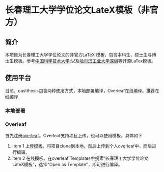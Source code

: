 # 长春理工大学学位论文LateX模板（非官方）
## 简介
本项目为长春理工大学学位论文的非官方LaTeX 模板，包含本科生、硕士生与博士生模板。参考[中国科学技术大学](https://github.com/ustctug/ustcthesis);以及[哈尔滨工业大学深圳](https://github.com/YangLaTeX/hitszthesis)等开源LaTex模板。
## 使用平台
目前，custthesis包含两种使用方式，本地部署编译，Overleaf在线编译。推荐在线编译
### 本地部署

### Overleaf
首先注册[overleaf](https://www.overleaf.com?r=29a7c6d3&rm=d&rs=b)。Overleaf支持项目上传，也可以使用模板。具体如下
1. item 1 上传模板。将项目clone到本地，然后上传到个人overleaf中，而后进行编辑。
2. item 2 在线模板。在overleaf Templates中搜索“长春理工大学学位论文LateX模板”，选择"Open as Template"，即可进行编译。

